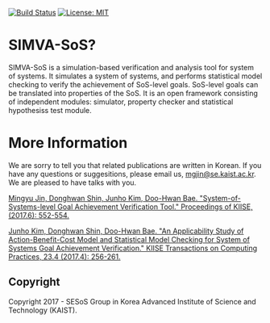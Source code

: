 [![Build Status](https://travis-ci.org/SESoS/SIMVA-SoS.svg?branch=master)](https://travis-ci.org/SESoS/SIMVA-SoS)
[![License: MIT](https://img.shields.io/badge/License-MIT-yellow.svg)](https://opensource.org/licenses/MIT)

# SIMVA-SoS?

SIMVA-SoS is a simulation-based verification and analysis tool for system of systems. It simulates a system of systems, and performs statistical model checking to verify the achievement of SoS-level goals. SoS-level goals can be translated into properties of the SoS. It is an open framework consisting of independent modules: simulator, property checker and statistical hypothesiss test module.

# More Information

We are sorry to tell you that related publications are written in Korean. If you have any questions or suggesitions, please email us, [mgjin@se.kaist.ac.kr](mailto:mgjin@se.kaist.ac.kr). We are pleased to have talks with you.

[Mingyu Jin, Donghwan Shin, Junho Kim, Doo-Hwan Bae. "System-of-Systems-level Goal Achievement Verification Tool." Proceedings of KIISE,  (2017.6): 552-554.](http://www.dbpia.co.kr/Journal/ArticleDetail/NODE07207302)

[Junho Kim, Donghwan Shin, Doo-Hwan Bae. "An Applicability Study of Action-Benefit-Cost Model and Statistical Model Checking for System of Systems Goal Achievement Verification." KIISE Transactions on Computing Practices, 23.4 (2017.4): 256-261.](http://www.dbpia.co.kr/Journal/ArticleDetail/NODE07153954)



## Copyright

Copyright 2017 - SESoS Group in Korea Advanced Institute of Science and Technology (KAIST).
